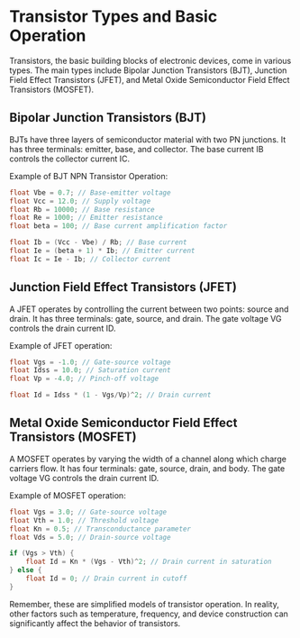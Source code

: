 # Transistor Types and Basic Operation

Transistors, the basic building blocks of electronic devices, come in various types. The main types include Bipolar Junction Transistors (BJT), Junction Field Effect Transistors (JFET), and Metal Oxide Semiconductor Field Effect Transistors (MOSFET).

## Bipolar Junction Transistors (BJT)
BJTs have three layers of semiconductor material with two PN junctions. It has three terminals: emitter, base, and collector. The base current IB controls the collector current IC.

Example of BJT NPN Transistor Operation:

```c
float Vbe = 0.7; // Base-emitter voltage
float Vcc = 12.0; // Supply voltage
float Rb = 10000; // Base resistance
float Re = 1000; // Emitter resistance
float beta = 100; // Base current amplification factor

float Ib = (Vcc - Vbe) / Rb; // Base current
float Ie = (beta + 1) * Ib; // Emitter current
float Ic = Ie - Ib; // Collector current
```

## Junction Field Effect Transistors (JFET)
A JFET operates by controlling the current between two points: source and drain. It has three terminals: gate, source, and drain. The gate voltage VG controls the drain current ID.

Example of JFET operation:

```c
float Vgs = -1.0; // Gate-source voltage
float Idss = 10.0; // Saturation current
float Vp = -4.0; // Pinch-off voltage

float Id = Idss * (1 - Vgs/Vp)^2; // Drain current
```

## Metal Oxide Semiconductor Field Effect Transistors (MOSFET)
A MOSFET operates by varying the width of a channel along which charge carriers flow. It has four terminals: gate, source, drain, and body. The gate voltage VG controls the drain current ID.

Example of MOSFET operation:

```c
float Vgs = 3.0; // Gate-source voltage
float Vth = 1.0; // Threshold voltage
float Kn = 0.5; // Transconductance parameter
float Vds = 5.0; // Drain-source voltage

if (Vgs > Vth) {
    float Id = Kn * (Vgs - Vth)^2; // Drain current in saturation
} else {
    float Id = 0; // Drain current in cutoff
}
```
Remember, these are simplified models of transistor operation. In reality, other factors such as temperature, frequency, and device construction can significantly affect the behavior of transistors.